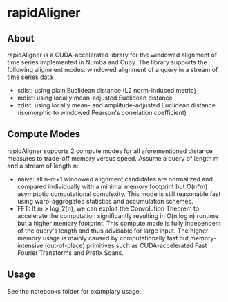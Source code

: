 # rapidAligner

## About

rapidAligner is a CUDA-accelerated library for the windowed alignment of time series implemented in Numba and Cupy. The library supports the following alignment modes: windowed alignment of a query in a stream of time series data

- sdist: using plain Euclidean distance (L2 norm-induced metric)
- mdist: using locally mean-adjusted Euclidean distance
- zdist: using locally mean- and amplitude-adjusted Euclidean distance (isomorphic to windowed Pearson's correlation coefficient)

## Compute Modes

rapidAligner supports 2 compute modes for all aforementioned distance measures to trade-off memory versus speed. Assume a query of length m and a stream of length n:

- naive: all n-m+1 windowed alignment candidates are normalized and compared individually with a minimal memory footprint but O(n*m) asymptotic computational complexity. This mode is still reasonable fast using warp-aggregated statistics and accumulation schemes.
- FFT: If m > log_2(n), we can exploit the Convolution Theorem to accelerate the computation significantly resulting in O(n log n) runtime but a higher memory footprint. This compute mode is fully independent of the query's length and thus advisable for large input. The higher memory usage is mainly caused by computationally fast but memory-intensive (out-of-place) primitives such as CUDA-accelerated Fast Fourier Transforms and Prefix Scans.

## Usage

See the notebooks folder for examplary usage.
